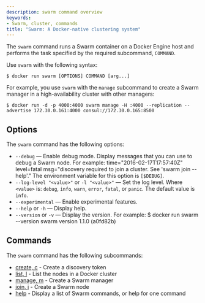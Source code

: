 ```yaml
---
description: swarm command overview
keywords:
- Swarm, cluster, commands
title: "Swarm: A Docker-native clustering system"
---
```


The `swarm` command runs a Swarm container on a Docker Engine host and performs the task specified by the required subcommand, `COMMAND`.

Use `swarm` with the following syntax:

    $ docker run swarm [OPTIONS] COMMAND [arg...]

For example, you use `swarm` with the `manage` subcommand to create a Swarm manager in a high-availability cluster with other managers:

    $ docker run -d -p 4000:4000 swarm manage -H :4000 --replication --advertise 172.30.0.161:4000 consul://172.30.0.165:8500

## Options

The `swarm` command has the following options:

* `--debug` — Enable debug mode. Display messages that you can use to debug a Swarm node. For example:
        time="2016-02-17T17:57:40Z" level=fatal msg="discovery required to join a cluster. See 'swarm join --help'."
  The environment variable for this option is `[$DEBUG]`.
* `--log-level "<value>"` or `-l "<value>"` — Set the log level. Where `<value>` is: `debug`, `info`, `warn`, `error`, `fatal`, or `panic`. The default value is `info`.
* `--experimental` — Enable experimental features.
* `--help` or `-h` — Display help.
*  `--version` or `-v` — Display the version. For example:
        $ docker run swarm --version
        swarm version 1.1.0 (a0fd82b)

## Commands

The `swarm` command has the following subcommands:

- [create, c](create.md) - Create a discovery token
- [list, l](list.md) - List the nodes in a Docker cluster
- [manage, m](manage.md) - Create a Swarm manager
- [join, j](join.md) - Create a Swarm node
- [help](help.md) - Display a list of Swarm commands, or help for one command
